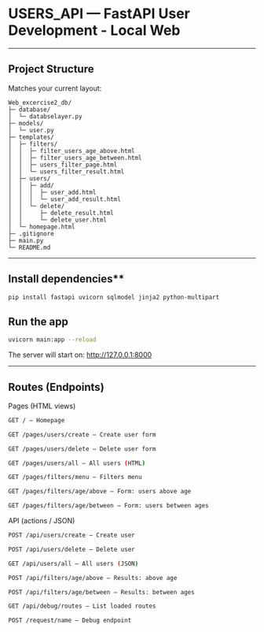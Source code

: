 # USERS_API — FastAPI User Development - Local Web

---

## Project Structure
Matches your current layout:

```
Web_excercise2_db/
├─ database/
│  └─ databselayer.py
├─ models/
│  └─ user.py
├─ templates/
│  ├─ filters/
│  │  ├─ filter_users_age_above.html
│  │  ├─ filter_users_age_between.html
│  │  ├─ users_filter_page.html
│  │  └─ users_filter_result.html
│  ├─ users/
│  │  ├─ add/
│  │  │  ├─ user_add.html
│  │  │  └─ user_add_result.html
│  │  └─ delete/
│  │     ├─ delete_result.html
│  │     └─ delete_user.html
│  └─ homepage.html
├─ .gitignore
├─ main.py
└─ README.md
```

---
## Install dependencies**
```bash
pip install fastapi uvicorn sqlmodel jinja2 python-multipart
```

## Run the app 
```bash
uvicorn main:app --reload
```
The server will start on: <http://127.0.0.1:8000>

---

## Routes (Endpoints)


Pages (HTML views)
```bash
GET / – Homepage

GET /pages/users/create – Create user form

GET /pages/users/delete – Delete user form

GET /pages/users/all – All users (HTML)

GET /pages/filters/menu – Filters menu

GET /pages/filters/age/above – Form: users above age

GET /pages/filters/age/between – Form: users between ages
```
API (actions / JSON)
```bash
POST /api/users/create – Create user

POST /api/users/delete – Delete user

GET /api/users/all – All users (JSON)

POST /api/filters/age/above – Results: above age

POST /api/filters/age/between – Results: between ages

GET /api/debug/routes – List loaded routes

POST /request/name – Debug endpoint
```

